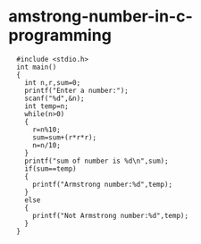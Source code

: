 # amstrong-number-in-c-programming


      #include <stdio.h>
      int main()
      {
	    int n,r,sum=0;
	    printf("Enter a number:");
	    scanf("%d",&n);
	    int temp=n;
	    while(n>0)
	    {
		  r=n%10;
		  sum=sum+(r*r*r);
		  n=n/10;
	    }
	    printf("sum of number is %d\n",sum);
	    if(sum==temp)
	    {
		  printf("Armstrong number:%d",temp);
	    }
	    else
	    {
		  printf("Not Armstrong number:%d",temp);
	    }
      }
